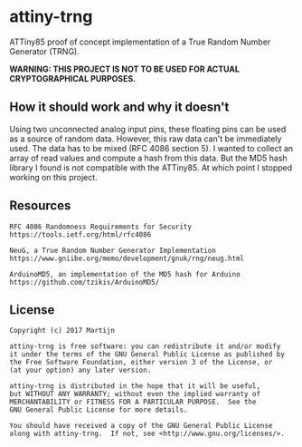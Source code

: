 attiny-trng
===========

ATTiny85 proof of concept implementation of a True Random Number Generator (TRNG).

**WARNING: THIS PROJECT IS NOT TO BE USED FOR ACTUAL CRYPTOGRAPHICAL PURPOSES.**

How it should work and why it doesn't
-------------------------------------

Using two unconnected analog input pins, these floating pins can be used as a
source of random data. However, this raw data can't be immediately used. The data
has to be mixed (RFC 4086 section 5). I wanted to collect an array of read values
and compute a hash from this data. But the MD5 hash library I found is not
compatible with the ATTiny85. At which point I stopped working on this project.

Resources
---------

```
RFC 4086 Randomness Requirements for Security
https://tools.ietf.org/html/rfc4086

NeuG, a True Random Number Generator Implementation
https://www.gniibe.org/memo/development/gnuk/rng/neug.html

ArduinoMD5, an implementation of the MD5 hash for Arduino
https://github.com/tzikis/ArduinoMD5/
```

License
-------

```
Copyright (c) 2017 Martijn

attiny-trng is free software: you can redistribute it and/or modify
it under the terms of the GNU General Public License as published by
the Free Software Foundation, either version 3 of the License, or
(at your option) any later version.

attiny-trng is distributed in the hope that it will be useful,
but WITHOUT ANY WARRANTY; without even the implied warranty of
MERCHANTABILITY or FITNESS FOR A PARTICULAR PURPOSE.  See the
GNU General Public License for more details.

You should have received a copy of the GNU General Public License
along with attiny-trng.  If not, see <http://www.gnu.org/licenses/>.
```
